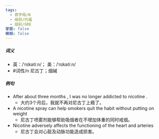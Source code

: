 ```yaml
---
tags:
  - 首字母/N
  - 级别/托福
  - 级别/GRE
掌握: false
模糊: false
---
```

##### 词义
- 英：/ˈnɪkətiːn/； 美：/ˈnɪkətiːn/
- #词性/n  尼古丁；烟碱
##### 例句
- After about three months , I was no longer addicted to nicotine .
	- 大约3个月后，我就不再对尼古丁上瘾了。
- A nicotine spray can help smokers quit the habit without putting on weight
	- 尼古丁喷雾剂能够帮助吸烟者在不增加体重的同时戒烟。
- Nicotine adversely affects the functioning of the heart and arteries
	- 尼古丁会对心脏及动脉功能造成损害。
